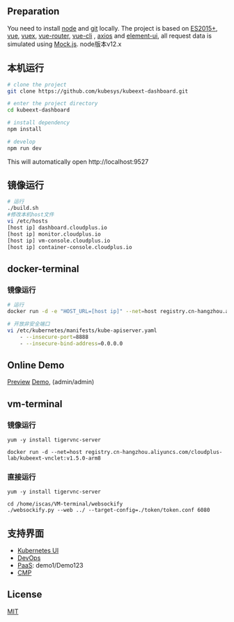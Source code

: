 ## Preparation

You need to install [node](https://nodejs.org/) and [git](https://git-scm.com/) locally. The project is based on [ES2015+](https://es6.ruanyifeng.com/), [vue](https://cn.vuejs.org/index.html), [vuex](https://vuex.vuejs.org/zh-cn/), [vue-router](https://router.vuejs.org/zh-cn/), [vue-cli](https://github.com/vuejs/vue-cli) , [axios](https://github.com/axios/axios) and [element-ui](https://github.com/ElemeFE/element), all request data is simulated using [Mock.js](https://github.com/nuysoft/Mock).
node版本v12.x

## 本机运行

```bash
# clone the project
git clone https://github.com/kubesys/kubeext-dashboard.git

# enter the project directory
cd kubeext-dashboard

# install dependency
npm install

# develop
npm run dev
```

This will automatically open http://localhost:9527

## 镜像运行

```bash
# 运行
./build.sh   
#修改本机host文件
vi /etc/hosts   
[host ip] dashboard.cloudplus.io    
[host ip] monitor.cloudplus.io
[host ip] vm-console.cloudplus.io
[host ip] container-console.cloudplus.io
```

## docker-terminal    
### 镜像运行

```bash
# 运行
docker run -d -e "HOST_URL=[host ip]" --net=host registry.cn-hangzhou.aliyuncs.com/cloudplus-lab/docker-terminal:v1.5.0-arm8 

# 开放非安全端口
vi /etc/kubernetes/manifests/kube-apiserver.yaml
    - --insecure-port=8888
    - --insecure-bind-address=0.0.0.0
```

## Online Demo

[Preview](https://panjiachen.github.io/vue-element-admin)
[Demo](http://39.106.124.113:9537/), (admin/admin)

## vm-terminal    
### 镜像运行    

```  
yum -y install tigervnc-server   

docker run -d --net=host registry.cn-hangzhou.aliyuncs.com/cloudplus-lab/kubeext-vnclet:v1.5.0-arm8 
```     
### 直接运行
```
yum -y install tigervnc-server  

cd /home/iscas/VM-terminal/websockify
./websockify.py --web ../ --target-config=./token/token.conf 6080
```

## 支持界面

- [Kubernetes UI](https://github.com/kubernetes/dashboard)
- [DevOps]()
- [PaaS](https://demo.kubesphere.io): demo1/Demo123
- [CMP](https://app.hpcdlab.com)

## License

[MIT](https://github.com/PanJiaChen/vue-element-admin/blob/master/LICENSE)
